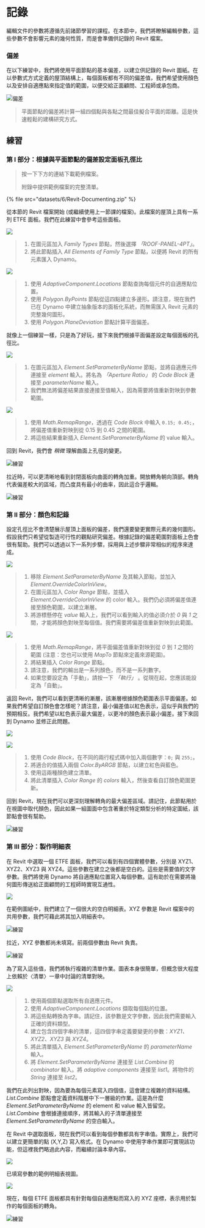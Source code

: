 # 記錄

編輯文件的參數將遵循先前諸節學習的課程。在本節中，我們將瞭解編輯參數，這些參數不會影響元素的幾何性質，而是會準備供記錄的 Revit 檔案。

### 偏差

在以下練習中，我們將使用平面節點的基本偏差，以建立供記錄的 Revit 圖紙。在以參數式方式定義的屋頂結構上，每個面板都有不同的偏差值，我們希望使用顏色以及安排自適應點來指定值的範圍，以便交給正面顧問、工程師或承包商。

![偏差](images/6/deviation.jpg)

> 平面節點的偏差將計算一組四個點與各點之間最佳擬合平面的距離。這是快速輕鬆的建構研究方式。

## 練習

### 第 I 部分：根據與平面節點的偏差設定面板孔徑比

> 按一下下方的連結下載範例檔案。
>
> 附錄中提供範例檔案的完整清單。

{% file src="datasets/6/Revit-Documenting.zip" %}

從本節的 Revit 檔案開始 (或繼續使用上一節課的檔案)。此檔案的屋頂上具有一系列 ETFE 面板。我們在此練習中會參考這些面板。

![](images/6/documenting-exerciseI-01.jpg)

> 1. 在圖元區加入 _Family Types_ 節點，然後選擇 _「ROOF-PANEL-4PT」_。
> 2. 將此節點插入 _All Elements of Family Type_ 節點，以便將 Revit 的所有元素匯入 Dynamo。

![](images/6/documenting-exerciseI-02.jpg)

> 1. 使用 _AdaptiveComponent.Locations_ 節點查詢每個元件的自適應點位置。
> 2. 使用 _Polygon.ByPoints_ 節點從這四點建立多邊形。請注意，現在我們已在 Dynamo 中建立抽象版本的面板化系統，而無需匯入 Revit 元素的完整幾何圖形。
> 3. 使用 _Polygon.PlaneDeviation_ 節點計算平面偏差。

就像上一個練習一樣，只是為了好玩，接下來我們根據平面偏差設定每個面板的孔徑比。

![](images/6/documenting-exerciseI-03.jpg)

> 1. 在圖元區加入 _Element.SetParameterByName_ 節點，並將自適應元件連接至 _element_ 輸入。將名為 _「Aperture Ratio」_ 的 _Code Block_ 連接至 _parameterName_ 輸入。
> 2. 我們無法將偏差結果直接連接至值輸入，因為需要將值重新對映到參數範圍。

![](images/6/documenting-exerciseI-04.jpg)

> 1. 使用 _Math.RemapRange_，透過在 _Code Block_ 中輸入 `0.15; 0.45;`，將偏差值重新對映到從 0.15 到 0.45 之間的範圍。
> 2. 將這些結果重新插入 _Element.SetParameterByName_ 的 value 輸入。

回到 Revit，我們會 _稍微_ 理解曲面上孔徑的變更。

![練習](images/6/13.jpg)

拉近時，可以更清晰地看到封閉面板向曲面的轉角加重。開放轉角朝向頂部。轉角代表偏差較大的區域，而凸度具有最小的曲率，因此這合乎邏輯。

![練習](images/6/13a.jpg)

### 第 II 部分：顏色和記錄

設定孔徑比不會清楚展示屋頂上面板的偏差，我們還要變更實際元素的幾何圖形。假設我們只希望從製造可行性的觀點研究偏差。根據記錄的偏差範圍對面板上色會很有幫助。我們可以透過以下一系列步驟，採用與上述步驟非常相似的程序來達成。

![](images/6/documenting-exerciseII-01.jpg)

> 1. 移除 _Element.SetParameterByName_ 及其輸入節點，並加入 _Element.OverrideColorInView_。
> 2. 在圖元區加入 _Color Range_ 節點，並插入 _Element.OverrideColorInView_ 的 color 輸入。我們仍必須將偏差值連接至顏色範圍，以建立漸層。
> 3. 將游標懸停在 _value_ 輸入上，我們可以看到輸入的值必須介於 _0_ 與 _1_ 之間，才能將顏色對映至每個值。我們需要將偏差值重新對映到此範圍。

![](images/6/documenting-exerciseII-02.jpg)

> 1. 使用 _Math.RemapRange_，將平面偏差值重新對映到從 *0* 到 _1_ 之間的範圍 (注意：您也可以使用 _MapTo_ 節點來定義來源範圍)。
> 2. 將結果插入 _Color Range_ 節點。
> 3. 請注意，我們的輸出是一系列顏色，而不是一系列數字。
> 4. 如果您要設定為「手動」，請按一下 _「執行」_ 。從現在起，您應該能設定為「自動」。

返回 Revit，我們可以看到更清晰的漸層，該漸層根據顏色範圍表示平面偏差。如果我們希望自訂顏色會怎樣呢？請注意，最小偏差值以紅色表示，這似乎與我們的預期相反。我們希望以紅色表示最大偏差，以更冷的顏色表示最小偏差。接下來回到 Dynamo 並修正此問題。

![](images/6/09.jpg)

![](images/6/documenting-exerciseII-04.jpg)

> 1. 使用 _Code Block_，在不同的兩行程式碼中加入兩個數字：`0;` 與 `255;`。
> 2. 將適合的值插入兩個 _Color.ByARGB_ 節點，以建立紅色與藍色。
> 3. 使用這兩種顏色建立清單。
> 4. 將此清單插入 _Color Range_ 的 _colors_ 輸入，然後查看自訂顏色範圍更新。

回到 Revit，現在我們可以更深刻理解轉角的最大偏差區域。請記住，此節點用於在視圖中取代顏色，因此如果一組圖面中包含著重於特定類型分析的特定圖紙，該節點會很有幫助。

![練習](images/6/07(6).jpg)

### 第 III 部分：製作明細表

在 Revit 中選取一個 ETFE 面板，我們可以看到有四個實體參數，分別是 XYZ1、XYZ2、XYZ3 與 XYZ4。這些參數在建立之後都是空白的。這些是需要值的文字參數。我們將使用 Dynamo 將自適應點位置寫入每個參數。這有助於在需要將幾何圖形傳送給正面顧問的工程師時實現互通性。

![](images/6/documenting-exerciseIII-01.jpg)

在範例圖紙中，我們建立了一個很大的空白明細表。XYZ 參數是 Revit 檔案中的共用參數，我們可藉此將其加入明細表中。

![練習](images/6/03(8).jpg)

拉近，XYZ 參數都尚未填寫。前兩個參數由 Revit 負責。

![練習](images/6/02(9).jpg)

為了寫入這些值，我們將執行複雜的清單作業。圖表本身很簡單，但概念很大程度上依賴於〈清單〉一章中討論的清單對映。

![](images/6/documenting-exerciseIII-04.jpg)

> 1. 使用兩個節點選取所有自適應元件。
> 2. 使用 _AdaptiveComponent.Locations_ 擷取每個點的位置。
> 3. 將這些點轉換為字串。請記住，該參數是文字參數，因此我們需要輸入正確的資料類型。
> 4. 建立包含四個字串的清單，這四個字串定義要變更的參數：_XYZ1、XYZ2、XYZ3_ 與 _XYZ4_。
> 5. 將此清單插入 _Element.SetParameterByName_ 的 _parameterName_ 輸入。
> 6. 將 _Element.SetParameterByName_ 連接至 _List.Combine_ 的 _combinator_ 輸入。將 _adaptive components_ 連接至 _list1_。將物件的 _String_ 連接至 _list2_。

我們在此列出對映，因為要為每個元素寫入四個值，這會建立複雜的資料結構。_List.Combine_ 節點會定義資料階層中下一層級的作業。這是為什麼 _Element.SetParameterByName_ 的 element 和 value 輸入皆留空。_List.Combine_ 會根據連接順序，將其輸入的子清單連接至 _Element.SetParameterByName_ 的空白輸入。

在 Revit 中選取面板，現在我們可以看到每個參數都具有字串值。實際上，我們可以建立更簡單的點 (X,Y,Z) 寫入格式。在 Dynamo 中使用字串作業即可實現該功能，但這裡我們略過此內容，而繼續討論本章內容。

![](../.gitbook/assets/04(5).jpg)

已填寫參數的範例明細表視圖。

![](../.gitbook/assets/01(9).jpg)

現在，每個 ETFE 面板都具有針對每個自適應點而寫入的 XYZ 座標，表示用於製作的每個面板的轉角。

![練習](../.gitbook/assets/00(8).jpg)
